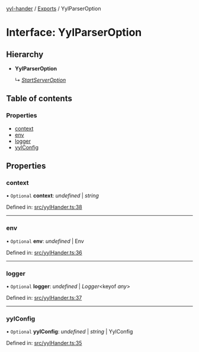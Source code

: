[yyl-hander](../README.md) / [Exports](../modules.md) / YylParserOption

# Interface: YylParserOption

## Hierarchy

* **YylParserOption**

  ↳ [*StartServerOption*](startserveroption.md)

## Table of contents

### Properties

- [context](yylparseroption.md#context)
- [env](yylparseroption.md#env)
- [logger](yylparseroption.md#logger)
- [yylConfig](yylparseroption.md#yylconfig)

## Properties

### context

• `Optional` **context**: *undefined* \| *string*

Defined in: [src/yylHander.ts:38](https://github.com/yyl-team/yyl-hander/blob/28435a6/src/yylHander.ts#L38)

___

### env

• `Optional` **env**: *undefined* \| Env

Defined in: [src/yylHander.ts:36](https://github.com/yyl-team/yyl-hander/blob/28435a6/src/yylHander.ts#L36)

___

### logger

• `Optional` **logger**: *undefined* \| *Logger*<keyof *any*\>

Defined in: [src/yylHander.ts:37](https://github.com/yyl-team/yyl-hander/blob/28435a6/src/yylHander.ts#L37)

___

### yylConfig

• `Optional` **yylConfig**: *undefined* \| *string* \| YylConfig

Defined in: [src/yylHander.ts:35](https://github.com/yyl-team/yyl-hander/blob/28435a6/src/yylHander.ts#L35)
